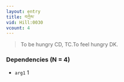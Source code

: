 ```yaml
---
layout: entry
title: བཀྲེས་
vid: Hill:0030
vcount: 4
---
```

> To be hungry CD, TC\.To feel hungry DK\.


### Dependencies (N = 4)
* `arg1` 1
